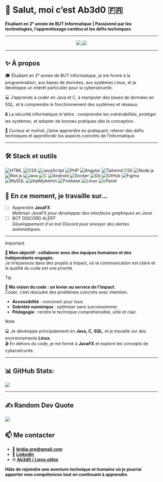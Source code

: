 # 👋 Salut, moi c’est Ab3d0 🇫🇷

**Étudiant en 2ᵉ année de BUT Informatique | Passionné par les technologies, l’apprentissage continu et les défis techniques**

---

<p align="center">
  <a href="https://www.linkedin.com/in/abed-bridja/" target="_blank">
    <img src="https://img.shields.io/badge/LinkedIn-0077B5?style=for-the-badge&logo=linkedin&logoColor=white"/>
  </a>
  <a href="mailto:bridja.pro@gmail.com" target="_blank">
    <img src="https://img.shields.io/badge/Contact-Mail-0078D4?style=for-the-badge&logo=gmail&logoColor=white"/>
  </a>
</p>

---

## ✨ À propos

🎓 Étudiant en 2ᵉ année de BUT Informatique, je me forme à la programmation, aux bases de données, aux systèmes Linux, et je développe un intérêt particulier pour la cybersécurité.

💻 J’apprends à coder en Java et C, à manipuler des bases de données en SQL, et à comprendre le fonctionnement des systèmes et réseaux.

🔒 La sécurité informatique m'attire : comprendre les vulnérabilités, protéger les systèmes, et adopter de bonnes pratiques dès la conception.

🧠 Curieux et motivé, j’aime apprendre en pratiquant, relever des défis techniques et approfondir les aspects concrets de l’informatique.

---


## 🛠️ Stack et outils

<p>
  <img src="https://img.shields.io/badge/-HTML-E34F26?style=flat&logo=html5&logoColor=white" alt="HTML" />
  <img src="https://img.shields.io/badge/-CSS-1572B6?style=flat&logo=css3&logoColor=white" alt="CSS" />
  <img src="https://img.shields.io/badge/-JavaScript-F7DF1E?style=flat&logo=javascript&logoColor=black" alt="JavaScript" />
  <img src="https://img.shields.io/badge/-PHP-777BB4?style=flat&logo=php&logoColor=white" alt="PHP" />
  <img src="https://img.shields.io/badge/-Angular-DD0031?style=flat&logo=angular&logoColor=white" alt="Angular" />
  <img src="https://img.shields.io/badge/-Tailwind_CSS-06B6D4?style=flat&logo=tailwind-css&logoColor=white" alt="Tailwind   CSS" />
  <img src="https://img.shields.io/badge/-Node.js-339933?style=flat&logo=node.js&logoColor=white" alt="Node.js" />
  <img src="https://img.shields.io/badge/-Riot.js-E23038?style=flat&logo=riotgames&logoColor=white" alt="Riot.js" />
  <img src="https://img.shields.io/badge/-Java-007396?style=flat&logo=java&logoColor=white" alt="Java" />
  <img src="https://img.shields.io/badge/-C-555555?style=flat&logo=c&logoColor=white" alt="C" />
  <img src="https://img.shields.io/badge/-Android-3DDC84?style=flat&logo=android&logoColor=white" alt="Android" />
  <img src="https://img.shields.io/badge/-Docker-2496ED?style=flat&logo=docker&logoColor=white" alt="Docker" />
  <img src="https://img.shields.io/badge/-Git-F05032?style=flat&logo=git&logoColor=white" alt="Git" />
  <img src="https://img.shields.io/badge/-GitHub-181717?style=flat&logo=github&logoColor=white" alt="GitHub" />
  <img src="https://img.shields.io/badge/-Figma-F24E1E?style=flat&logo=figma&logoColor=white" alt="Figma" />
  <img src="https://img.shields.io/badge/-MySQL-4479A1?style=flat&logo=mysql&logoColor=white" alt="MySQL" />
  <img src="https://img.shields.io/badge/-phpMyAdmin-5C2D91?style=flat&logo=phpmyadmin&logoColor=white" alt="phpMyAdmin" />
  <img src="https://img.shields.io/badge/-Firebase-FFCA28?style=flat&logo=firebase&logoColor=black" alt="Firebase" />
  <img src="https://img.shields.io/badge/-Linux-FCC624?style=flat&logo=linux&logoColor=black" alt="Linux" />
  <img src="https://img.shields.io/badge/-cPanel-FE7C24?style=flat&logo=cpanel&logoColor=white" alt="cPanel" />

 

</p>

## 📌 En ce moment, je travaille sur...

- [ ] Apprendre **JavaFX**  
  *Maîtriser JavaFX pour développer des interfaces graphiques en Java.*
- [ ] BOT DISCORD ALERT  
  *Développement d’un bot Discord pour envoyer des alertes automatiques.*

---

> [!IMPORTANT]  
> **🎯 Mon objectif : collaborer avec des équipes humaines et des indépendants engagés.**  
> Je m’épanouis dans des projets à impact, où la communication est claire et la qualité du code est une priorité.

> [!TIP]  
> **🧠 Ma vision du code : un levier au service de l’impact.**  
> Coder, c’est résoudre des problèmes concrets avec intention.  
> - **Accessibilité** : concevoir pour tous.  
> - **Sobriété numérique** : optimiser sans surconsommer.  
> - **Pédagogie** : rendre le technique compréhensible, utile et clair.

> [!NOTE]  
> 💻 Je développe principalement en **Java, C, SQL**, et je travaille sur des environnements **Linux**.  
> 🎬 En dehors du code, je me forme à **JavaFX** et explore les concepts de cybersécurité.
---

## 📊 GitHub Stats:

![](https://github-readme-stats.vercel.app/api/top-langs/?username=Ab3d0&theme=blueberry&hide_border=false&include_all_commits=true&count_private=true&layout=compact)

---

## ✍️ Random Dev Quote
![](https://quotes-github-readme.vercel.app/api?type=horizontal&theme=tokyonight)


## 📫 Me contacter


- 📧 [**bridja.pro@gmail.com**](mailto:mailto:bridja.pro@gmail.com)
- 💼 [**LinkedIn**](https://www.linkedin.com/in/abed-bridja/)
- 🌐 [**Ab3d0 / Liens utiles**](https://abed0-portfolio.netlify.app/)

**Hâte de rejoindre une aventure technique et humaine où je pourrai apporter mes compétences tout en continuant à apprendre.**






